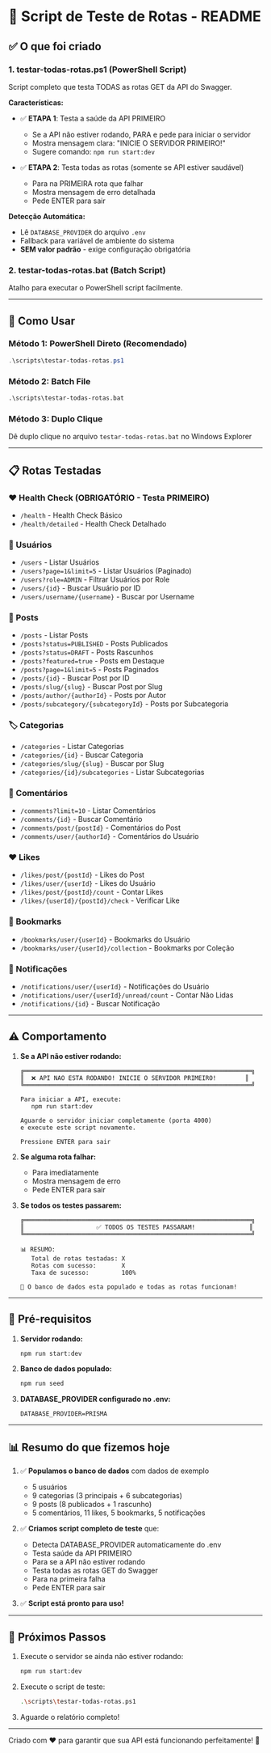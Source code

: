 # 🧪 Script de Teste de Rotas - README

## ✅ O que foi criado

### 1. **testar-todas-rotas.ps1** (PowerShell Script)
Script completo que testa TODAS as rotas GET da API do Swagger.

**Características:**
- ✅ **ETAPA 1**: Testa a saúde da API PRIMEIRO
  - Se a API não estiver rodando, PARA e pede para iniciar o servidor
  - Mostra mensagem clara: "INICIE O SERVIDOR PRIMEIRO!"
  - Sugere comando: `npm run start:dev`
  
- ✅ **ETAPA 2**: Testa todas as rotas (somente se API estiver saudável)
  - Para na PRIMEIRA rota que falhar
  - Mostra mensagem de erro detalhada
  - Pede ENTER para sair

**Detecção Automática:**
- Lê `DATABASE_PROVIDER` do arquivo `.env`
- Fallback para variável de ambiente do sistema
- **SEM valor padrão** - exige configuração obrigatória

### 2. **testar-todas-rotas.bat** (Batch Script)  
Atalho para executar o PowerShell script facilmente.

---

## 🚀 Como Usar

### Método 1: PowerShell Direto (Recomendado)
```powershell
.\scripts\testar-todas-rotas.ps1
```

### Método 2: Batch File
```cmd
.\scripts\testar-todas-rotas.bat
```

### Método 3: Duplo Clique
Dê duplo clique no arquivo `testar-todas-rotas.bat` no Windows Explorer

---

## 📋 Rotas Testadas

### ❤️ Health Check (OBRIGATÓRIO - Testa PRIMEIRO)
- `/health` - Health Check Básico
- `/health/detailed` - Health Check Detalhado

### 👤 Usuários
- `/users` - Listar Usuários
- `/users?page=1&limit=5` - Listar Usuários (Paginado)
- `/users?role=ADMIN` - Filtrar Usuários por Role
- `/users/{id}` - Buscar Usuário por ID
- `/users/username/{username}` - Buscar por Username

### 📄 Posts
- `/posts` - Listar Posts
- `/posts?status=PUBLISHED` - Posts Publicados
- `/posts?status=DRAFT` - Posts Rascunhos
- `/posts?featured=true` - Posts em Destaque
- `/posts?page=1&limit=5` - Posts Paginados
- `/posts/{id}` - Buscar Post por ID
- `/posts/slug/{slug}` - Buscar Post por Slug
- `/posts/author/{authorId}` - Posts por Autor
- `/posts/subcategory/{subcategoryId}` - Posts por Subcategoria

### 🏷️ Categorias
- `/categories` - Listar Categorias
- `/categories/{id}` - Buscar Categoria
- `/categories/slug/{slug}` - Buscar por Slug
- `/categories/{id}/subcategories` - Listar Subcategorias

### 💬 Comentários
- `/comments?limit=10` - Listar Comentários
- `/comments/{id}` - Buscar Comentário
- `/comments/post/{postId}` - Comentários do Post
- `/comments/user/{authorId}` - Comentários do Usuário

### ❤️ Likes
- `/likes/post/{postId}` - Likes do Post
- `/likes/user/{userId}` - Likes do Usuário
- `/likes/post/{postId}/count` - Contar Likes
- `/likes/{userId}/{postId}/check` - Verificar Like

### 🔖 Bookmarks
- `/bookmarks/user/{userId}` - Bookmarks do Usuário
- `/bookmarks/user/{userId}/collection` - Bookmarks por Coleção

### 🔔 Notificações
- `/notifications/user/{userId}` - Notificações do Usuário
- `/notifications/user/{userId}/unread/count` - Contar Não Lidas
- `/notifications/{id}` - Buscar Notificação

---

## ⚠️ Comportamento

1. **Se a API não estiver rodando:**
   ```
   ╔═══════════════════════════════════════════════════════════════╗
   ║  ❌ API NAO ESTA RODANDO! INICIE O SERVIDOR PRIMEIRO!        ║
   ╚═══════════════════════════════════════════════════════════════╝
   
   Para iniciar a API, execute:
      npm run start:dev
   
   Aguarde o servidor iniciar completamente (porta 4000)
   e execute este script novamente.
   
   Pressione ENTER para sair
   ```

2. **Se alguma rota falhar:**
   - Para imediatamente
   - Mostra mensagem de erro
   - Pede ENTER para sair

3. **Se todos os testes passarem:**
   ```
   ╔═══════════════════════════════════════════════════════════════╗
   ║                    ✅ TODOS OS TESTES PASSARAM!               ║
   ╚═══════════════════════════════════════════════════════════════╝
   
   📊 RESUMO:
      Total de rotas testadas: X
      Rotas com sucesso:       X
      Taxa de sucesso:         100%
   
   🎉 O banco de dados esta populado e todas as rotas funcionam!
   ```

---

## 🔧 Pré-requisitos

1. **Servidor rodando:**
   ```bash
   npm run start:dev
   ```

2. **Banco de dados populado:**
   ```bash
   npm run seed
   ```

3. **DATABASE_PROVIDER configurado no .env:**
   ```
   DATABASE_PROVIDER=PRISMA
   ```

---

## 📊 Resumo do que fizemos hoje

1. ✅ **Populamos o banco de dados** com dados de exemplo
   - 5 usuários
   - 9 categorias (3 principais + 6 subcategorias)
   - 9 posts (8 publicados + 1 rascunho)
   - 5 comentários, 11 likes, 5 bookmarks, 5 notificações

2. ✅ **Criamos script completo de teste** que:
   - Detecta DATABASE_PROVIDER automaticamente do .env
   - Testa saúde da API PRIMEIRO
   - Para se a API não estiver rodando
   - Testa todas as rotas GET do Swagger
   - Para na primeira falha
   - Pede ENTER para sair

3. ✅ **Script está pronto para uso!**

---

## 🎯 Próximos Passos

1. Execute o servidor se ainda não estiver rodando:
   ```bash
   npm run start:dev
   ```

2. Execute o script de teste:
   ```bash
   .\scripts\testar-todas-rotas.ps1
   ```

3. Aguarde o relatório completo!

---

Criado com ❤️ para garantir que sua API está funcionando perfeitamente! 🚀